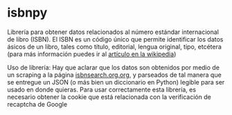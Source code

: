 # isbnpy
Librería para obtener datos relacionados al número estándar internacional de libro (ISBN).
El ISBN es un código único que permite identificar los datos ásicos de un libro, tales como título, editorial, lengua original, tipo, etcétera (para más información puedes ir al [artículo en la wikipedia](https://es.wikipedia.org/wiki/ISBN)) 

Uso de librería:
Hay que aclarar que los datos son obtenidos por medio de un scraping a la página [isbnsearch.org.org](https://isbnsearch.org/), y parseados de tal manera que se entregue un JSON (o más bien un diccionario en Python) legible para ser usado en donde quieras.
Para usar correctamente esta librería, es necesario obtener la cookie que está relacionada con la verificación de recaptcha de Google
